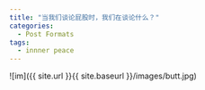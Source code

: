 ```yaml
---
title: "当我们谈论屁股时，我们在谈论什么？"
categories:
  - Post Formats
tags:
  - innner peace
---
```

![im]({{ site.url }}{{ site.baseurl }}/images/butt.jpg)
